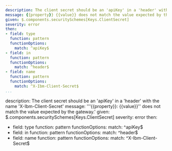 ```yaml
---
description: The client secret should be an 'apiKey' in a 'header' with the name 'X-Ibm-Client-Secret'
message: {{property}} {{value}} does not match the value expected by the gateway.'
given: $.components.securitySchemes[Keys.ClientSecret]
severity: error
then:
- field: type
  function: pattern
  functionOptions:
    match: ^apiKey$
- field: in
  function: pattern
  functionOptions:
    match: ^header$
- field: name
  function: pattern
  functionOptions:
    match: ^X-Ibm-Client-Secret$
...
```

description: The client secret should be an 'apiKey' in a 'header' with the name 'X-Ibm-Client-Secret'
message: '''{{property}}: {{value}}'' does not match the value expected by the gateway.'
given: $.components.securitySchemes[Keys.ClientSecret]
severity: error
then:
- field: type
  function: pattern
  functionOptions:
    match: ^apiKey$
- field: in
  function: pattern
  functionOptions:
    match: ^header$
- field: name
  function: pattern
  functionOptions:
    match: ^X-Ibm-Client-Secret$